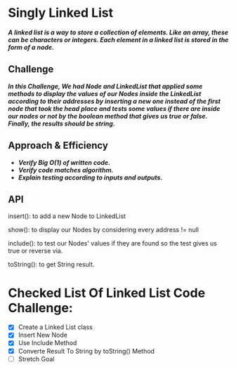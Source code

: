 # Singly Linked List
***A linked list is a way to store a collection of elements. Like an array, these can be characters or integers. Each element in a linked list is stored in the form of a node.***
## Challenge
***In this Challenge, We had Node and LinkedList that applied some methods to display the values of our Nodes inside the LinkedList according to their addresses by inserting a new one instead of the first node that took the head place and tests some values if there are inside our nodes or not by the boolean method that gives us true or false. Finally, the results should be string.***
## Approach & Efficiency
- ***Verify Big O(1) of written code.***
- ***Verify code matches algorithm.***
- ***Explain testing according to inputs and outputs.***
## API
insert():
to add a new Node to LinkedList

show():
to display our Nodes by considering every address != null 

include():
to test our Nodes' values if they are found so the test gives us true or reverse via.

toString():
to get String result.

# Checked List Of Linked List Code Challenge:
- [x] Create a Linked List class
- [x] Insert New Node 
- [x] Use Include Method
- [x] Converte Result To String by toString() Method
- [ ] Stretch Goal